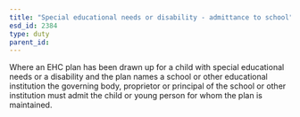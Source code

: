 ```yaml
---
title: "Special educational needs or disability - admittance to school"
esd_id: 2384
type: duty
parent_id:  
---
```


Where an EHC plan has been drawn up for a child with special educational needs or a disability and the plan names a school or other educational institution the governing body, proprietor or principal of the school or other institution must admit the child or young person for whom the plan is maintained.

